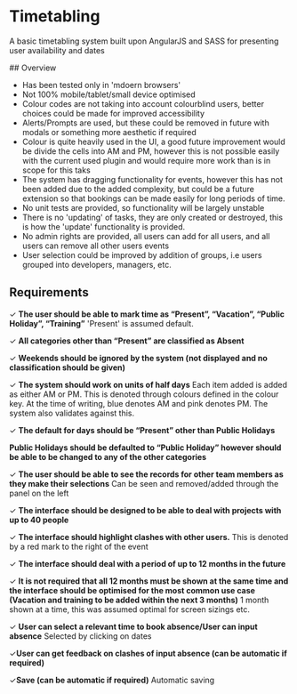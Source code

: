 # Timetabling

A basic timetabling system built upon AngularJS and SASS for presenting user availability and dates

## Overview

- Has been tested only in 'mdoern browsers'
- Not 100% mobile/tablet/small device optimised
- Colour codes are not taking into account colourblind users, better choices could be made for improved accessibility
- Alerts/Prompts are used, but these could be removed in future with modals or something more aesthetic if required
- Colour is quite heavily used in the UI, a good future improvement would be divide the cells into AM and PM, however this is not possible easily with the current used plugin and would require more work than is in scope for this taks
- The system has dragging functionality for events, however this has not been added due to the added complexity, but could be a future extension so that bookings can be made easily for long periods of time. 
- No unit tests are provided, so functionality will be largely unstable
- There is no 'updating' of tasks, they are only created or destroyed, this is how the 'update' functionality is provided. 
- No admin rights are provided, all users can add for all users, and all users can remove all other users events
- User selection could be improved by addition of groups, i.e users grouped into developers, managers, etc. 

## Requirements

✓ __The user should be able to mark time as “Present”, “Vacation”, “Public Holiday”, “Training”__ 'Present' is assumed default.

✓ __All categories other than “Present” are classified as Absent__

✓ __Weekends should be ignored by the system (not displayed and no classification should be given)__

✓ __The system should work on units of half days__ Each item added is added as either AM or PM. This is denoted through colours defined in the colour key. At the time of writing, blue denotes AM and pink denotes PM. The system also validates against this. 

✓ __The default for days should be “Present” other than Public Holidays__

__Public Holidays should be defaulted to “Public Holiday” however should be able to be changed to any of the other categories__

✓ __The user should be able to see the records for other team members as they make their selections__ Can be seen and removed/added through the panel on the left

✓ __The interface should be designed to be able to deal with projects with up to 40 people__

✓ __The interface should highlight clashes with other users.__ This is denoted by a red mark to the right of the event

✓ __The interface should deal with a period of up to 12 months in the future__

✓ __It is not required that all 12 months must be shown at the same time and the interface should be optimised for the most common use case (Vacation and training to be added within the next 3 months)__ 1 month shown at a time, this was assumed optimal for screen sizings etc.

✓ __User can select a relevant time to book absence/User can input absence__ Selected by clicking on dates

✓__User can get feedback on clashes of input absence (can be automatic if required)__ 

✓__Save (can be automatic if required)__ Automatic saving

